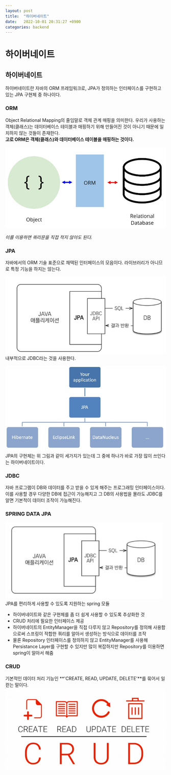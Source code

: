 ```yaml
---
layout: post
title:  "하이버네이트"
date:   2022-10-01 20:31:27 +0900
categories: backend
---
```


# 하이버네이트

## 하이버네이트
하이버네이트란 자바의 ORM 프레임워크로, JPA가 정의하는 인터페이스를 구현하고 있는 JPA 구현체 중 하나이다. 

### ORM
Object Relational Mapping의 줄임말로 객체 관계 매핑을 의미한다. 우리가 사용하는 객체(클래스)는 데이터베이스 테이블과 매핑하기 위해 만들어진 것이 아니기 때문에 일치하지 않는 것들이 존재한다.    
**고로 ORM은 객체(클래스)와 데이터베이스 테이블을 매핑하는 것이다.** 

![](../../assets/img/backend/ORM.jpg)

*이를 이용하면 쿼리문을 직접 적지 않아도 된다.*

### JPA
자바에서의 ORM 기술 표준으로 채택된 인터페이스의 모음이다. 라이브러리가 아니므로 특정 기능을 하지는 않는다. 

![](../../assets/img/backend/JPA_3.jpg)
내부적으로 JDBC라는 것을 사용한다.

![](../../assets/img/backend/JPA_2.jpg)
JPA의 구현체는 위 그림과 같이 세가지가 있는데 그 중에 하나가 바로 가장 많이 쓰인다는 하이버네이트이다. 

### JDBC
자바 프로그램이 DB와 데이터를 주고 받을 수 있게 해주는 프로그래밍 인터페이스이다.
이를 사용할 경우 다양한 DB에 접근이 가능해지고 그 DB의 사용법을 몰라도 JDBC를 알면 기본적이 데이터 조작이 가능해진다.

### SPRING DATA JPA
![](../../assets/img/backend/JPA_1.jpg)   
JPA를 편리하게 사용할 수 있도록 지원하는 spring 모듈 

* 하이버네이트와 같은 구현체를 좀 더 쉽게 사용할 수 있도록 추상화한 것
* CRUD 처리에 필요한 인터페이스 제공
* 하이버네이트의 EntityManager을 직접 다루지 않고 Repository를 정의해 사용함으로써 스프링이 적합한 쿼리를 알아서 생성하는 방식으로 데이터를 조작
* 물론 Repository 인터페이스를 정의하지 않고 EntityManager를 사용해 Persistance Layer를 구현할 수 있지만 많이 복잡하지만 Repository를 이용하면 spring이 알아서 해줌

### CRUD
기본적인 데이터 처리 기능인 **'CREATE, READ, UPDATE, DELETE'**를 묶어서 일컫는 말이다.
![](../../assets/img/backend/CRUD.jpg)